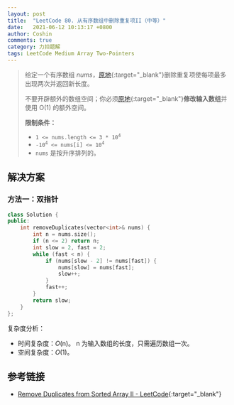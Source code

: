 ```yaml
---
layout: post
title:  "LeetCode 80. 从有序数组中删除重复项II（中等）"
date:   2021-06-12 10:13:17 +0800
author: Coshin
comments: true
category: 力扣题解
tags: LeetCode Medium Array Two-Pointers
---
```

> 给定一个有序数组 *nums*，[原地](http://baike.baidu.com/item/原地算法){:target="_blank"}删除重复项使每项最多出现两次并返回新长度。
> 
> 不要开辟额外的数组空间；你必须[原地](http://baike.baidu.com/item/原地算法){:target="_blank"}**修改输入数组**并使用 O(1) 的额外空间。
> 
> **限制条件：**
> 
> * <code>1 <= nums.length <= 3 * 10<sup>4</sup></code>
> * <code>-10<sup>4</sup> <= nums[i] <= 10<sup>4</sup></code>
> * `nums` 是按升序排列的。

## 解决方案

### 方法一：双指针

```cpp
class Solution {
public:
    int removeDuplicates(vector<int>& nums) {
        int n = nums.size();
        if (n <= 2) return n;
        int slow = 2, fast = 2;
        while (fast < n) {
            if (nums[slow - 2] != nums[fast]) {
                nums[slow] = nums[fast];
                slow++;
            }
            fast++;
        }
        return slow;
    }
};
```

复杂度分析：
* 时间复杂度：*O*(n)。
  n 为输入数组的长度，只需遍历数组一次。
* 空间复杂度：*O*(1)。

## 参考链接

* [Remove Duplicates from Sorted Array II - LeetCode](https://leetcode.com/problems/remove-duplicates-from-sorted-array-ii/){:target="_blank"}
